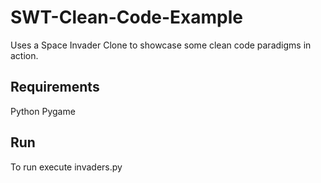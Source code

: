 # SWT-Clean-Code-Example
Uses a Space Invader Clone to showcase some clean code paradigms in action.

Requirements
-----------
Python
Pygame

Run
-----------
To run execute invaders.py
